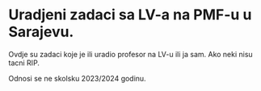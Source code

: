 # Uradjeni zadaci sa LV-a na PMF-u u Sarajevu.

Ovdje su zadaci koje je ili uradio profesor na LV-u ili ja sam. Ako neki nisu tacni RIP.

Odnosi se ne skolsku 2023/2024 godinu.
